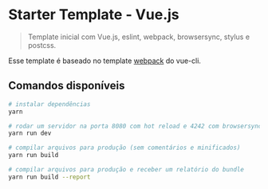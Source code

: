 # Starter Template - Vue.js

> Template inicial com Vue.js, eslint, webpack, browsersync, stylus e postcss.

Esse template é baseado no template [webpack](https://github.com/vuejs-templates/webpack) do vue-cli.

## Comandos disponíveis

``` bash
# instalar dependências
yarn

# rodar um servidor na porta 8080 com hot reload e 4242 com browsersync 
yarn run dev

# compilar arquivos para produção (sem comentários e minificados)
yarn run build

# compilar arquivos para produção e receber um relatório do bundle
yarn run build --report
```